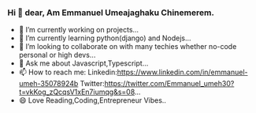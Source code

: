 ### Hi 👋 dear, Am Emmanuel Umeajaghaku Chinemerem.
- 🔭 I’m currently working on projects...
- 🌱 I’m currently learning python(django) and Nodejs...
- 👯 I’m looking to collaborate on with many techies whether no-code personal or high devs...
- 💬 Ask me about Javascript,Typescript...
- 📫 How to reach me: Linkedin:https://www.linkedin.com/in/emmanuel-umeh-35078924b
Twitter:https://twitter.com/Emmanuel_umeh30?t=vkKog_zQcqsV1xEn7iumqg&s=08...
- 😄 Love Reading,Coding,Entrepreneur Vibes.. 

